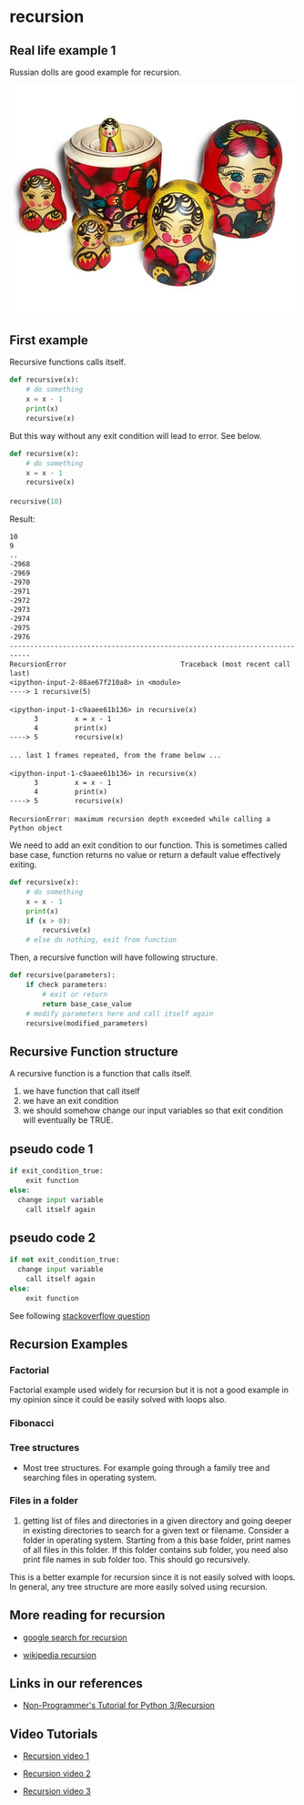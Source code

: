 # recursion


## Real life example 1

Russian dolls are good example for recursion.

![wikipedia-Russian-Matroshka](images/wikipedia-Russian-Matroshka.jpg)


## First example

Recursive functions calls itself.

```python
def recursive(x):
	# do something
	x = x - 1
	print(x)
	recursive(x)

```


But this way without any exit condition will lead to error.
See below.

```python
def recursive(x):
	# do something
	x = x - 1
	recursive(x)

recursive(10)
```

Result: 

```
10
9
..
-2968
-2969
-2970
-2971
-2972
-2973
-2974
-2975
-2976
---------------------------------------------------------------------------
RecursionError                            Traceback (most recent call last)
<ipython-input-2-88ae67f210a8> in <module>
----> 1 recursive(5)

<ipython-input-1-c9aaee61b136> in recursive(x)
      3         x = x - 1
      4         print(x)
----> 5         recursive(x)

... last 1 frames repeated, from the frame below ...

<ipython-input-1-c9aaee61b136> in recursive(x)
      3         x = x - 1
      4         print(x)
----> 5         recursive(x)

RecursionError: maximum recursion depth exceeded while calling a Python object
```


We need to add an exit condition to our function.
This is sometimes called base case, function returns no value or return a default value effectively exiting.


```python
def recursive(x):
	# do something
	x = x - 1
	print(x)
	if (x > 0):
		recursive(x)
	# else do nothing, exit from function

```


Then, a recursive function will have following structure.

```python
def recursive(parameters):
    if check parameters:
    	# exit or return
        return base_case_value
    # modify parameters here and call itself again
    recursive(modified_parameters)
```





## Recursive Function structure

A recursive function is a function that calls itself.

1. we have function that call itself
2. we have an exit condition
3. we should somehow change our input variables so that exit condition will eventually be TRUE.


## pseudo code 1

```python
if exit_condition_true:
	exit function
else:
  change input variable
	call itself again
```



## pseudo code 2

```python
if not exit_condition_true:
  change input variable
	call itself again
else:
	exit function
```



See following [stackoverflow question](https://softwareengineering.stackexchange.com/questions/25052/in-plain-english-what-is-recursion)


## Recursion Examples

### Factorial 

Factorial example used widely for recursion but it is not a good example in my opinion since it could be easily solved with loops also.

### Fibonacci

### Tree structures

- Most tree structures. For example going through a family tree and searching files in operating system.

### Files in a folder

1. getting list of files and directories in a given directory and going deeper in existing directories to search for a given text or filename.
Consider a folder in operating system. 
Starting from a this base folder, print names of all files in this folder. 
If this folder contains sub folder, you need also print file names in sub folder too.
This should go recursively.

This is a better example for recursion since it is not easily solved with loops.
In general, any tree structure are more easily solved using recursion.



## More reading for recursion


- [google search for recursion](https://www.google.com/search?q=recursion)

- [wikipedia recursion](https://en.wikipedia.org/wiki/Recursion)


## Links in our references

- [Non-Programmer's Tutorial for Python 3/Recursion](https://en.wikibooks.org/wiki/Non-Programmer%27s_Tutorial_for_Python_3/Recursion)



## Video Tutorials


- [Recursion video 1](https://www.youtube.com/watch?v=zbfRgC3kukk)

- [Recursion video 2](https://www.youtube.com/watch?v=seUpFY_m-us)

- [Recursion video 3](https://youtu.be/TO4-Px3T9Zs)